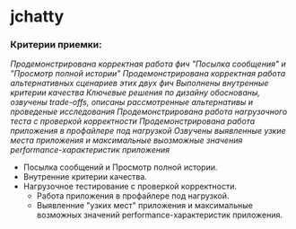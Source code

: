 # jchatty

### Критерии приемки:

_Продемонстрирована корректная работа фич "Посылка сообщения" и "Просмотр полной истории"
Продемонстрирована корректная работа альтернативных сценариев этих двух фич
Выполнены внутренные критерии качества
Ключевые решения по дизайну обоснованы, озвучены trade-offs, описаны рассмотренные альтернативы и проведеные исследования
Продемонстрирована работа нагрузочного теста с проверкой корректности
Продемонстрирована работа приложения в профайлере под нагрузкой
Озвучены выявленные узкие места приложения и максимальные выозможные значения performance-характеристик приложения_

- Посылка сообщений и Просмотр полной истории.
- Внутренние критерии качества.
- Нагрузочное тестирование с проверкой корректности.
  - Работа приложения в профайлере под нагрузкой.
  - Выявленние "узких мест" приложения и максимальные возможных значений performance-характеристик приложения.
